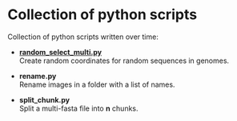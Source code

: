 # Collection of python scripts
Collection of python scripts written over time:

- [**random_select_multi.py**](https://github.com/Daniel-Ze/python_scripts/tree/main/random_select_multi)
\
Create random coordinates for random sequences in genomes.

- **rename.py**
\
Rename images in a folder with a list of names.

- **split_chunk.py**
\
Split a multi-fasta file into **n** chunks.
